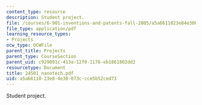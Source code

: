 ```yaml
---
content_type: resource
description: Student project.
file: /courses/6-901-inventions-and-patents-fall-2005/a5a6611023e84e30073ccce5b52ced73_24501_nanotech.pdf
file_type: application/pdf
learning_resource_types:
- Projects
ocw_type: OCWFile
parent_title: Projects
parent_type: CourseSection
parent_uid: c929091c-413a-12f0-1176-eb1861802dd2
resourcetype: Document
title: 24501_nanotech.pdf
uid: a5a66110-23e8-4e30-073c-cce5b52ced73
---
```

Student project.

